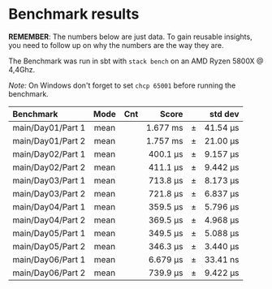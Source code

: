 Benchmark results
=================
**REMEMBER**: The numbers below are just data. To gain reusable insights, you need to follow up on
why the numbers are the way they are.

The Benchmark was run in sbt with `stack bench` on an AMD Ryzen 5800X @ 4,4Ghz.

*Note:* On Windows don't forget to set `chcp 65001` before running the benchmark.


| Benchmark         | Mode | Cnt |     Score   |     |   std dev  |
|:------------------|:----:|:---:|------------:|-----|-----------:|
| main/Day01/Part 1 | mean |     | 1.677  ms   | ±   | 41.54  μs  |
| main/Day01/Part 2 | mean |     | 1.757  ms   | ±   | 21.00  μs  |
| main/Day02/Part 1 | mean |     | 400.1  μs   | ±   | 9.157  μs  |
| main/Day02/Part 2 | mean |     | 411.1  μs   | ±   | 9.442  μs  |
| main/Day03/Part 1 | mean |     | 713.8  μs   | ±   | 8.173  μs  |
| main/Day03/Part 2 | mean |     | 721.8  μs   | ±   | 6.837  μs  |
| main/Day04/Part 1 | mean |     | 359.5  μs   | ±   | 5.796  μs  |
| main/Day04/Part 2 | mean |     | 369.5  μs   | ±   | 4.968  μs  |
| main/Day05/Part 1 | mean |     | 349.5  μs   | ±   | 5.088  μs  |
| main/Day05/Part 2 | mean |     | 346.3  μs   | ±   | 3.440  μs  |
| main/Day06/Part 1 | mean |     | 6.679  μs   | ±   | 33.41  ns  |
| main/Day06/Part 2 | mean |     | 739.9  μs   | ±   | 9.422  μs  |